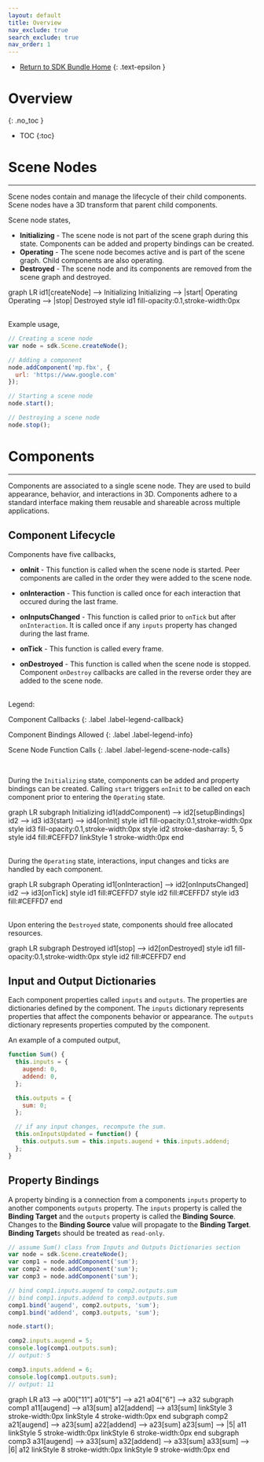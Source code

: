 ```yaml
---
layout: default
title: Overview
nav_exclude: true
search_exclude: true
nav_order: 1
---
```


- [Return to SDK Bundle Home](../main)
{: .text-epsilon }

# Overview
{: .no_toc }

- TOC
{:toc}

# Scene Nodes
---
Scene nodes contain and manage the lifecycle of their child components. Scene nodes have a 3D transform that parent child components.

Scene node states,
- <b>Initializing</b> - The scene node is not part of the scene graph during this state. Components can be added and property bindings can be created.
- <b>Operating</b> - The scene node becomes active and is part of the scene graph. Child components are also operating.
- <b>Destroyed</b> - The scene node and its components are removed from the scene graph and destroyed.

<div class="mermaid">
graph LR&#10;
  id1[createNode] --> Initializing&#10;
  Initializing --> |start| Operating&#10;
  Operating --> |stop| Destroyed&#10;
  style id1 fill-opacity:0.1,stroke-width:0px&#10;
</div><br>

Example usage,
```javascript
// Creating a scene node
var node = sdk.Scene.createNode();

// Adding a component
node.addComponent('mp.fbx', {
  url: 'https://www.google.com'
});

// Starting a scene node
node.start();

// Destroying a scene node
node.stop();
```

# Components
---
Components are associated to a single scene node. They are used to build appearance, behavior, and interactions in 3D.
Components adhere to a standard interface making them reusable and shareable across multiple applications.

## Component Lifecycle
Components have five callbacks,

- <b>onInit</b> - This function is called when the scene node is started. Peer components are called in the order they were added to the scene node.

- <b>onInteraction</b> - This function is called once for each interaction that occured during the last frame.

- <b>onInputsChanged</b> - This function is called prior to `onTick` but after `onInteraction`. It is called once if any `inputs` property has changed during the last frame.
  
- <b>onTick</b> - This function is called every frame.

- <b>onDestroyed</b> - This function is called when the scene node is stopped. Component `onDestroy` callbacks are called in the reverse order they are added to the scene node.
<br/><br/>

Legend:

Component Callbacks
{: .label .label-legend-callback}

Component Bindings Allowed
{: .label .label-legend-info}

Scene Node Function Calls
{: .label .label-legend-scene-node-calls}

<br/>

During the `Initializing` state, components can be added and property bindings can be created. Calling `start` triggers `onInit` to be called on each component prior to entering the `Operating` state.
<div class="mermaid">
graph LR&#10;
  subgraph Initializing&#10;  
    id1(addComponent) --> id2[setupBindings]&#10;
    id2 --> id3&#10;
    id3(start) --> id4[onInit]&#10;
    style id1 fill-opacity:0.1,stroke-width:0px&#10;
    style id3 fill-opacity:0.1,stroke-width:0px&#10;
    style id2 stroke-dasharray: 5, 5&#10;
    style id4 fill:#CEFFD7&#10;
    linkStyle 1 stroke-width:0px&#10;
  end&#10;
</div><br>

During the `Operating` state, interactions, input changes and ticks are handled by each component.
<div class="mermaid">
graph LR&#10;
  subgraph Operating&#10;
    id1[onInteraction] --> id2[onInputsChanged]&#10;
    id2 --> id3[onTick]&#10;
    style id1 fill:#CEFFD7&#10;
    style id2 fill:#CEFFD7&#10;
    style id3 fill:#CEFFD7&#10;
  end&#10;
</div><br>

Upon entering the `Destroyed` state, components should free allocated resources.
<div class="mermaid">
graph LR&#10;
  subgraph Destroyed&#10;
    id1[stop] --> id2[onDestroyed]&#10;
    style id1 fill-opacity:0.1,stroke-width:0px&#10;
    style id2 fill:#CEFFD7&#10;
  end&#10;
</div>

## Input and Output Dictionaries
Each component properties called `inputs` and `outputs`. The properties are dictionaries defined by the component. The `inputs` dictionary represents properties that affect the components behavior or appearance. The `outputs` dictionary represents properties computed by the component.

An example of a computed output,
```javascript
function Sum() {
  this.inputs = {
    augend: 0,
    addend: 0,
  };

  this.outputs = {
    sum: 0;
  };

  // if any input changes, recompute the sum.
  this.onInputsUpdated = function() {
    this.outputs.sum = this.inputs.augend + this.inputs.addend;
  };
}
```

## Property Bindings
A property binding is a connection from a components `inputs` property to another components `outputs` property. The `inputs` property is called the **Binding Target** and the `outputs` property is called the **Binding Source**.  Changes to the **Binding Source** value will propagate to the **Binding Target**.  **Binding Target**s should be treated as `read-only`.

```javascript
// assume Sum() class from Inputs and Outputs Dictionaries section
var node = sdk.Scene.createNode();
var comp1 = node.addComponent('sum');
var comp2 = node.addComponent('sum');
var comp3 = node.addComponent('sum');

// bind comp1.inputs.augend to comp2.outputs.sum
// bind comp1.inputs.addend to comp3.outputs.sum
comp1.bind('augend', comp2.outputs, 'sum');
comp1.bind('addend', comp3.outputs, 'sum');

node.start();

comp2.inputs.augend = 5;
console.log(comp1.outputs.sum);
// output: 5

comp3.inputs.addend = 6;
console.log(comp1.outputs.sum);
// output: 11

```
<div class="mermaid">
graph LR&#10;
  a13 --> a00["11"]&#10;
  a01["5"] --> a21&#10;
  a04["6"] --> a32&#10;
  subgraph comp1&#10;
    a11[augend] --> a13[sum]&#10;
    a12[addend] --> a13[sum]&#10;
    linkStyle 3 stroke-width:0px&#10;
    linkStyle 4 stroke-width:0px&#10;
  end&#10;
  subgraph comp2&#10;
    a21[augend] --> a23[sum]&#10;
    a22[addend] --> a23[sum]&#10;
    a23[sum] --> |5| a11&#10;
    linkStyle 5 stroke-width:0px&#10;
    linkStyle 6 stroke-width:0px&#10;
  end&#10;
  subgraph comp3&#10;
    a31[augend] --> a33[sum]&#10;
    a32[addend] --> a33[sum]&#10;
    a33[sum] --> |6| a12&#10;
    linkStyle 8 stroke-width:0px&#10;
    linkStyle 9 stroke-width:0px&#10;
  end&#10;
</div>